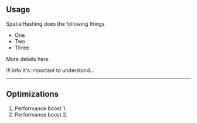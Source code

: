 ## Usage
SpatialHashing does the following things

- One
- Two
- Three

More details here.

!!! info
    It's important to understand...


-------------------------------------
## Optimizations
1. Performance boost 1.
2. Performance boost 2.
